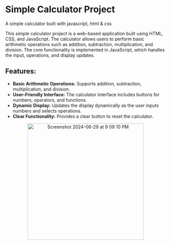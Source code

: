 <h1>Simple Calculator Project</h1>
A simple calculator built with javascript, html &amp; css	        <p>This simple calculator project is a web-based application built using HTML, CSS, and JavaScript. The calculator allows users to perform basic arithmetic operations such as addition, subtraction, multiplication, and division. The core functionality is implemented in JavaScript, which handles the input, operations, and display updates.</p>
        <h2>Features:</h2>
        <ul>
            <li><strong>Basic Arithmetic Operations:</strong> Supports addition, subtraction, multiplication, and division.</li>
            <li><strong>User-Friendly Interface:</strong> The calculator interface includes buttons for numbers, operators, and functions.</li>
            <li><strong>Dynamic Display:</strong> Updates the display dynamically as the user inputs numbers and selects operations.</li>
            <li><strong>Clear Functionality:</strong> Provides a clear button to reset the calculator.</li>
        </ul>
    <p align="center">
  <img width="364" alt="Screenshot 2024-06-29 at 9 09 10 PM" src="https://github.com/wasayfaizan/javascript-calculator/assets/91233999/c16b5a8f-28bd-4c65-9acb-b480a1ce235f">

  </p>    
